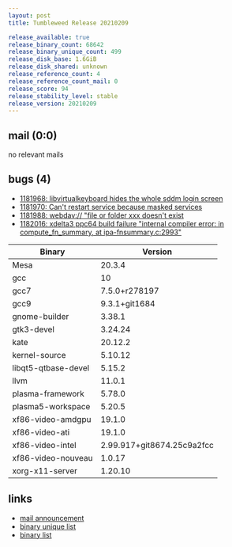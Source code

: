 ```yaml
---
layout: post
title: Tumbleweed Release 20210209

release_available: true
release_binary_count: 68642
release_binary_unique_count: 499
release_disk_base: 1.6GiB
release_disk_shared: unknown
release_reference_count: 4
release_reference_count_mail: 0
release_score: 94
release_stability_level: stable
release_version: 20210209
---
```


## mail (0:0)

no relevant mails

## bugs (4)

<!--more-->

- [1181968: libvirtualkeyboard hides the whole sddm login screen](https://bugzilla.opensuse.org/show_bug.cgi?id=1181968)
- [1181970: Can't restart service because masked services](https://bugzilla.opensuse.org/show_bug.cgi?id=1181970)
- [1181988: webdav:// "file or folder xxx doesn't exist](https://bugzilla.opensuse.org/show_bug.cgi?id=1181988)
- [1182016: xdelta3 ppc64 build failure "internal compiler error: in compute_fn_summary, at ipa-fnsummary.c:2993"](https://bugzilla.opensuse.org/show_bug.cgi?id=1182016)

Binary | Version
--- | ---
Mesa | 20.3.4
gcc | 10
gcc7 | 7.5.0+r278197
gcc9 | 9.3.1+git1684
gnome-builder | 3.38.1
gtk3-devel | 3.24.24
kate | 20.12.2
kernel-source | 5.10.12
libqt5-qtbase-devel | 5.15.2
llvm | 11.0.1
plasma-framework | 5.78.0
plasma5-workspace | 5.20.5
xf86-video-amdgpu | 19.1.0
xf86-video-ati | 19.1.0
xf86-video-intel | 2.99.917+git8674.25c9a2fcc
xf86-video-nouveau | 1.0.17
xorg-x11-server | 1.20.10

## links

- [mail announcement](https://github.com/boombatower/tumbleweed-review/issues/10)
- [binary unique list](http://download.opensuse.org/history/20210209/rpm.unique.list)
- [binary list](http://download.opensuse.org/history/20210209/rpm.list)
